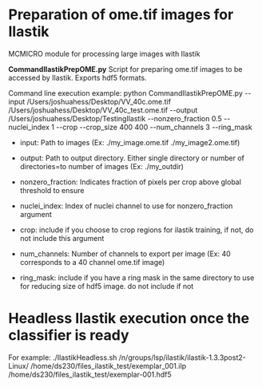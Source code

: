 # Preparation of ome.tif images for Ilastik
MCMICRO module for processing large images with Ilastik

**CommandIlastikPrepOME.py**
Script for preparing ome.tif images to be accessed by Ilastik. Exports hdf5 formats.

Command line execution example:
python CommandIlastikPrepOME.py --input /Users/joshuahess/Desktop/VV_40c.ome.tif /Users/joshuahess/Desktop/VV_40c_test.ome.tif --output /Users/joshuahess/Desktop/TestingIlastik --nonzero_fraction 0.5 --nuclei_index 1 --crop --crop_size 400 400 --num_channels 3 --ring_mask

* input: Path to images (Ex: ./my_image.ome.tif ./my_image2.ome.tif)

* output: Path to output directory. Either single directory or number of directories=to number of images (Ex: ./my_outdir)

* nonzero_fraction: Indicates fraction of pixels per crop above global threshold to ensure

* nuclei_index: Index of nuclei channel to use for nonzero_fraction argument

* crop: include if you choose to crop regions for ilastik training, if not, do not include this argument

* num_channels: Number of channels to export per image (Ex: 40 corresponds to a 40 channel ome.tif image)

* ring_mask: include if you have a ring mask in the same directory to use for reducing size of hdf5 image. do not include if not

# Headless Ilastik execution once the classifier is ready
For example:
./IlastikHeadless.sh /n/groups/lsp/ilastik/ilastik-1.3.3post2-Linux/ /home/ds230/files_ilastik_test/exemplar_001.ilp /home/ds230/files_ilastik_test/exemplar-001.hdf5
